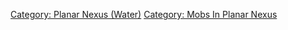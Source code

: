 [Category: Planar Nexus
(Water)](Category:_Planar_Nexus_(Water) "wikilink") [Category: Mobs In
Planar Nexus](Category:_Mobs_In_Planar_Nexus "wikilink")
